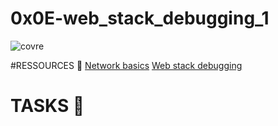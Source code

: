 #            0x0E-web_stack_debugging_1
![covre](https://s3.amazonaws.com/intranet-projects-files/holbertonschool-sysadmin_devops/271/B4eeypV.jpg)


#RESSOURCES 🚀
[Network basics](https://intranet.alxswe.com/concepts/33)
[Web stack debugging](https://intranet.alxswe.com/concepts/68)

# TASKS 🧠


